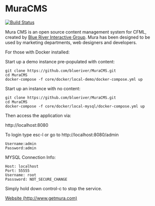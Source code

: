 # MuraCMS
[![Build Status](https://travis-ci.org/blueriver/MuraCMS.svg?branch=master "master")](https://travis-ci.org/blueriver/MuraCMS)

Mura CMS is an open source content management system for CFML, created by [Blue River Interactive Group](http://www.getmura.com). Mura has been designed to be used by marketing departments, web designers and developers.

For those with Docker installed:

Start up a demo instance pre-populated with content:

```
git clone https://github.com/blueriver/MuraCMS.git
cd MuraCMS
docker-compose -f core/docker/local-demo/docker-compose.yml up
```

Start up an instance with no content:

```
git clone https://github.com/blueriver/MuraCMS.git
cd MuraCMS
docker-compose -f core/docker/local-mysql/docker-compose.yml up
```

Then access the application via:

http://localhost:8080

To login type esc-l or go to http://localhost:8080/admin

```
Username:admin
Password:admin
```

MYSQL Connection Info:

```
Host: localhost
Port: 55555
Username: root
Passsword: NOT_SECURE_CHANGE
```

Simply hold down control-c to stop the service.

[Website (http://www.getmura.com)](http://www.getmura.com)
